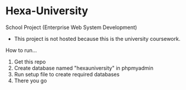# Hexa-University
School Project (Enterprise Web System Development)

* This project is not hosted because this is the university coursework.

How to run...

1. Get this repo
2. Create database named "hexauniversity" in phpmyadmin
3. Run setup file to create required databases
4. There you go
